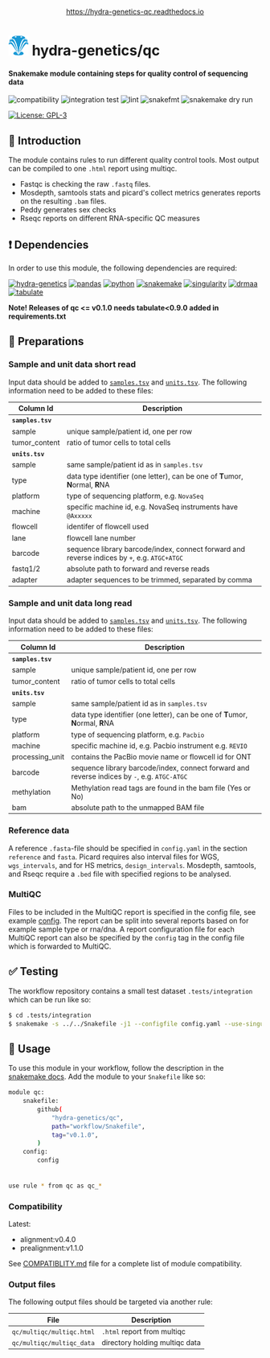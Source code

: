 <p align="center">
<a href="https://hydra-genetics-qc.readthedocs.io">https://hydra-genetics-qc.readthedocs.io</a>
</p>

# <img src="images/hydragenetics.png" width=40 /> hydra-genetics/qc

#### Snakemake module containing steps for quality control of sequencing data

![compatibility](https://github.com/hydra-genetics/qc/actions/workflows/compatibility.yaml/badge.svg?branch=develop)
![integration test](https://github.com/hydra-genetics/qc/actions/workflows/integration.yaml/badge.svg?branch=develop)
![lint](https://github.com/hydra-genetics/qc/actions/workflows/lint.yaml/badge.svg?branch=develop)
![snakefmt](https://github.com/hydra-genetics/qc/actions/workflows/snakefmt.yaml/badge.svg?branch=develop)
![snakemake dry run](https://github.com/hydra-genetics/qc/actions/workflows/snakemake-dry-run.yaml/badge.svg?branch=develop)

[![License: GPL-3](https://img.shields.io/badge/License-GPL3-yellow.svg)](https://opensource.org/licenses/gpl-3.0.html)

## :speech_balloon: Introduction

The module contains rules to run different quality control tools. Most output can be compiled to one `.html` report using multiqc.
 - Fastqc is checking the raw `.fastq` files.
 - Mosdepth, samtools stats and picard's collect metrics generates reports on the resulting `.bam` files.
 - Peddy generates sex checks
 - Rseqc reports on different RNA-specific QC measures

## :heavy_exclamation_mark: Dependencies

In order to use this module, the following dependencies are required:

[![hydra-genetics](https://img.shields.io/badge/hydragenetics-3.1.1-blue)](https://github.com/hydra-genetics/)
[![pandas](https://img.shields.io/badge/pandas-1.3.1-blue)](https://pandas.pydata.org/)
[![python](https://img.shields.io/badge/python-3.8-blue)](https://www.python.org/)
[![snakemake](https://img.shields.io/badge/snakemake-7.13.0-blue)](https://snakemake.readthedocs.io/en/stable/)
[![singularity](https://img.shields.io/badge/singularity-3.0.0-blue)](https://sylabs.io/docs/)
[![drmaa](https://img.shields.io/badge/drmaa-0.7.9-blue)](https://pypi.org/project/drmaa/)
[![tabulate](https://img.shields.io/badge/tabulate-0.8.10-blue)](https://pypi.org/project/tabulate/)

**Note! Releases of qc <= v0.1.0 needs tabulate<0.9.0 added in requirements.txt**

## :school_satchel: Preparations

### Sample and unit data short read

Input data should be added to [`samples.tsv`](https://github.com/hydra-genetics/prealignment/blob/develop/config/samples.tsv)
and [`units.tsv`](https://github.com/hydra-genetics/prealignment/blob/develop/config/units.tsv).
The following information need to be added to these files:

| Column Id | Description |
| --- | --- |
| **`samples.tsv`** |
| sample | unique sample/patient id, one per row |
| tumor_content | ratio of tumor cells to total cells |
| **`units.tsv`** |
| sample | same sample/patient id as in `samples.tsv` |
| type | data type identifier (one letter), can be one of **T**umor, **N**ormal, **R**NA |
| platform | type of sequencing platform, e.g. `NovaSeq` |
| machine | specific machine id, e.g. NovaSeq instruments have `@Axxxxx` |
| flowcell | identifer of flowcell used |
| lane | flowcell lane number |
| barcode | sequence library barcode/index, connect forward and reverse indices by `+`, e.g. `ATGC+ATGC` |
| fastq1/2 | absolute path to forward and reverse reads |
| adapter | adapter sequences to be trimmed, separated by comma |


### Sample and unit data long read

Input data should be added to [`samples.tsv`](https://github.com/hydra-genetics/cnv_sv/blob/develop/.tests/integration/samples_pacbio.tsv)
and [`units.tsv`](https://github.com/hydra-genetics/cnv_sv/blob/develop/.tests/integration/units_pacbio.tsv).
The following information need to be added to these files:

| Column Id | Description |
| --- | --- |
| **`samples.tsv`** |
| sample | unique sample/patient id, one per row |
| tumor_content | ratio of tumor cells to total cells |
| **`units.tsv`** |
| sample | same sample/patient id as in `samples.tsv` |
| type | data type identifier (one letter), can be one of **T**umor, **N**ormal, **R**NA |
| platform | type of sequencing platform, e.g. `Pacbio` |
| machine | specific machine id, e.g. Pacbio instrument e.g. `REVIO` |
| processing_unit | contains the PacBio movie name or flowcell id for ONT |
| barcode | sequence library barcode/index, connect forward and reverse indices by `-`, e.g. `ATGC-ATGC` |
| methylation | Methylation read tags are found in the bam file (Yes or No) |
| bam | absolute path to the unmapped BAM file |


### Reference data

A reference `.fasta`-file should be specified in `config.yaml` in the section `reference` and `fasta`. Picard
requires also interval files for WGS, `wgs_intervals`, and for HS metrics, `design_intervals`. Mosdepth,
samtools, and Rseqc require a `.bed` file with specified regions to be analysed.

### MultiQC

Files to be included in the MultiQC report is specified in the config file, see example [config](https://github.com/hydra-genetics/qc/blob/develop/.tests/integration/config.yaml). The report can be split into several reports based on for example sample type or rna/dna. A report configuration file for each MultiQC report can also be specified by the `config` tag in the config file which is forwarded to MultiQC.

## :white_check_mark: Testing

The workflow repository contains a small test dataset `.tests/integration` which can be run like so:

```bash
$ cd .tests/integration
$ snakemake -s ../../Snakefile -j1 --configfile config.yaml --use-singularity
```

## :rocket: Usage

To use this module in your workflow, follow the description in the
[snakemake docs](https://snakemake.readthedocs.io/en/stable/snakefiles/modularization.html#modules).
Add the module to your `Snakefile` like so:

```bash
module qc:
    snakefile:
        github(
            "hydra-genetics/qc",
            path="workflow/Snakefile",
            tag="v0.1.0",
        )
    config:
        config


use rule * from qc as qc_*
```

### Compatibility

Latest:
 - alignment:v0.4.0
 - prealignment:v1.1.0

 See [COMPATIBLITY.md](../master/COMPATIBLITY.md) file for a complete list of module compatibility.

### Output files

The following output files should be targeted via another rule:

| File | Description |
|---|---|
| `qc/multiqc/multiqc.html` | `.html` report from multiqc |
| `qc/multiqc/multiqc_data` | directory holding multiqc data |


